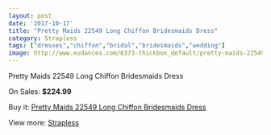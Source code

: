 ```yaml
---
layout: post
date: '2017-10-17'
title: "Pretty Maids 22549 Long Chiffon Bridesmaids Dress"
category: Strapless
tags: ["dresses","chiffon","bridal","bridesmaids","wedding"]
image: http://www.eudances.com/6373-thickbox_default/pretty-maids-22549-long-chiffon-bridesmaids-dress.jpg
---
```

Pretty Maids 22549 Long Chiffon Bridesmaids Dress

On Sales: **$224.99**
<a href="https://www.eudances.com/en/strapless/2312-pretty-maids-22549-long-chiffon-bridesmaids-dress.html"><amp-img layout="responsive" width="600" height="600" src="//www.eudances.com/6373-thickbox_default/pretty-maids-22549-long-chiffon-bridesmaids-dress.jpg" alt="Pretty Maids 22549 Long Chiffon Bridesmaids Dress 0" /></a>
<a href="https://www.eudances.com/en/strapless/2312-pretty-maids-22549-long-chiffon-bridesmaids-dress.html"><amp-img layout="responsive" width="600" height="600" src="//www.eudances.com/6374-thickbox_default/pretty-maids-22549-long-chiffon-bridesmaids-dress.jpg" alt="Pretty Maids 22549 Long Chiffon Bridesmaids Dress 1" /></a>

Buy it: [Pretty Maids 22549 Long Chiffon Bridesmaids Dress](https://www.eudances.com/en/strapless/2312-pretty-maids-22549-long-chiffon-bridesmaids-dress.html "Pretty Maids 22549 Long Chiffon Bridesmaids Dress")

View more: [Strapless](https://www.eudances.com/en/27-strapless "Strapless")